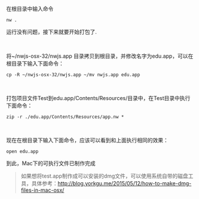 
在根目录中输入命令 
```
nw .
```
运行没有问题，接下来就要开始打包了.

<br>

将~/nwjs-osx-32/nwjs.app 目录拷贝到根目录，并修改名字为edu.app，可以在根目录下输入下面命令：
```
cp -R ~/nwjs-osx-32/nwjs.app ~/mv nwjs.app edu.app
```

<br>

打包项目文件Test到edu.app/Contents/Resources/目录中，在Test目录中执行下面命令：
```
zip -r ./edu.app/Contents/Resources/app.nw *
```

<br>

现在在根目录下输入下面命令，应该可以看到和上面执行相同的效果：
```
open edu.app   
```
到此，Mac下的可执行文件已制作完成

> 如果想将test.app制作成可以安装的dmg文件，可以使用系统自带的磁盘工具，具体参考：http://blog.yorkgu.me/2015/05/12/how-to-make-dmg-files-in-mac-osx/
